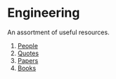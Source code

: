 # Engineering

An assortment of useful resources.

1. [People](people.md)
2. [Quotes](quotes.md)
3. [Papers](papers.md)
4. [Books](books.md)
